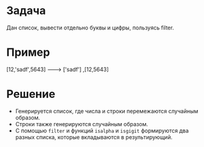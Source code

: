 # Задача
Дан список, вывести отдельно буквы и цифры, пользуясь filter.
# Пример
[12,'sadf',5643] ---> ['sadf'] ,[12,5643]
# Решение
+ Генерируется список, где числа и строки перемежаются случайным образом.
+ Строки также генерируются случайным образом.
+ С помощью `filter` и функций `isalpha` и `isgigit` формируются два разных списка, которые вкладываются в результирующий.
